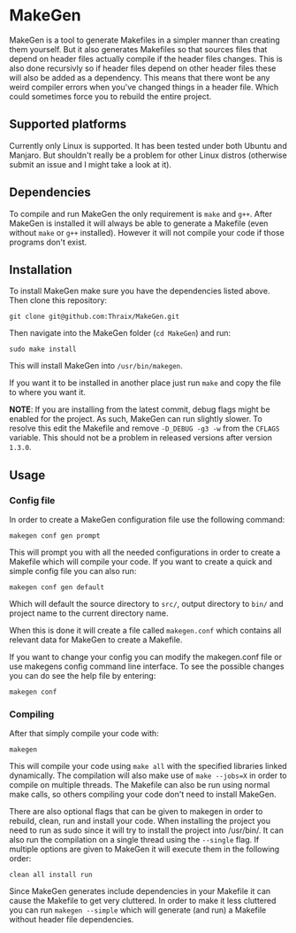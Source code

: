 # MakeGen
MakeGen is a tool to generate Makefiles in a simpler manner than creating them yourself.
But it also generates Makefiles so that sources files that depend on header files actually compile if the header files changes.
This is also done recursivly so if header files depend on other header files these will also be added as a dependency.
This means that there wont be any weird compiler errors when you've changed things in a header file.
Which could sometimes force you to rebuild the entire project.

## Supported platforms
Currently only Linux is supported.
It has been tested under both Ubuntu and Manjaro.
But shouldn't really be a problem for other Linux distros (otherwise submit an issue and I might take a look at it).

## Dependencies
To compile and run MakeGen the only requirement is `make` and `g++`.
After MakeGen is installed it will always be able to generate a Makefile (even without `make` or `g++` installed).
However it will not compile your code if those programs don't exist.

## Installation
To install MakeGen make sure you have the dependencies listed above.
Then clone this repository:

    git clone git@github.com:Thraix/MakeGen.git

Then navigate into the MakeGen folder (`cd MakeGen`) and run:

    sudo make install

This will install MakeGen into `/usr/bin/makegen`.

If you want it to be installed in another place just run `make` and copy the file to where you want it.

**NOTE**: If you are installing from the latest commit, debug flags might be enabled for the project. As such, MakeGen can run slightly slower. To resolve this edit the Makefile and remove `-D_DEBUG -g3 -w` from the `CFLAGS` variable. This should not be a problem in released versions after version `1.3.0`.

## Usage
### Config file
In order to create a MakeGen configuration file use the following command:

    makegen conf gen prompt

This will prompt you with all the needed configurations in order to create a Makefile which will compile your code.
If you want to create a quick and simple config file you can also run:

    makegen conf gen default

Which will default the source directory to `src/`, output directory to `bin/` and project name to the current directory name.

When this is done it will create a file called `makegen.conf` which contains all relevant data for MakeGen to create a Makefile.

If you want to change your config you can modify the makegen.conf file or use makegens config command line interface.
To see the possible changes you can do see the help file by entering:

    makegen conf

### Compiling
After that simply compile your code with:

    makegen

This will compile your code using `make all` with the specified libraries linked dynamically.
The compilation will also make use of `make --jobs=X` in order to compile on multiple threads.
The Makefile can also be run using normal make calls, so others compiling your code don't need to install MakeGen.

There are also optional flags that can be given to makegen in order to rebuild, clean, run and install your code.
When installing the project you need to run as sudo since it will try to install the project into /usr/bin/.
It can also run the compilation on a single thread using the `--single` flag.
If multiple options are given to MakeGen it will execute them in the following order:

    clean all install run

Since MakeGen generates include dependencies in your Makefile it can cause the Makefile to get very cluttered.
In order to make it less cluttered you can run `makegen --simple` which will generate (and run) a Makefile without header file dependencies.
